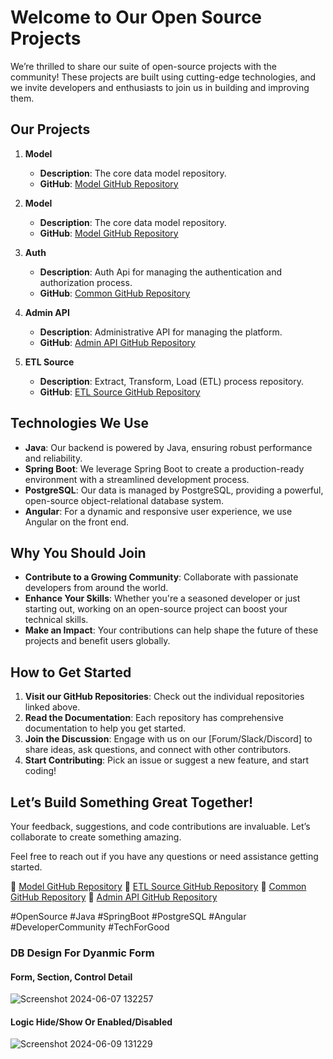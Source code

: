 # Welcome to Our Open Source Projects

We’re thrilled to share our suite of open-source projects with the community! These projects are built using cutting-edge technologies, and we invite developers and enthusiasts to join us in building and improving them.

## Our Projects

1. **Model**
   - **Description**: The core data model repository.
   - **GitHub**: [Model GitHub Repository](https://github.com/NABEEL-AHMED-JAMIL/model)

1. **Model**
   - **Description**: The core data model repository.
   - **GitHub**: [Model GitHub Repository](https://github.com/NABEEL-AHMED-JAMIL/model)

3. **Auth**
   - **Description**: Auth Api for managing the authentication and authorization process.
   - **GitHub**: [Common GitHub Repository](https://github.com/NABEEL-AHMED-JAMIL/auth)

4. **Admin API**
   - **Description**: Administrative API for managing the platform.
   - **GitHub**: [Admin API GitHub Repository](https://github.com/NABEEL-AHMED-JAMIL/admin-api)

5. **ETL Source**
   - **Description**: Extract, Transform, Load (ETL) process repository.
   - **GitHub**: [ETL Source GitHub Repository](https://github.com/NABEEL-AHMED-JAMIL/etl-source)

## Technologies We Use

- **Java**: Our backend is powered by Java, ensuring robust performance and reliability.
- **Spring Boot**: We leverage Spring Boot to create a production-ready environment with a streamlined development process.
- **PostgreSQL**: Our data is managed by PostgreSQL, providing a powerful, open-source object-relational database system.
- **Angular**: For a dynamic and responsive user experience, we use Angular on the front end.

## Why You Should Join

- **Contribute to a Growing Community**: Collaborate with passionate developers from around the world.
- **Enhance Your Skills**: Whether you're a seasoned developer or just starting out, working on an open-source project can boost your technical skills.
- **Make an Impact**: Your contributions can help shape the future of these projects and benefit users globally.

## How to Get Started

1. **Visit our GitHub Repositories**: Check out the individual repositories linked above.
2. **Read the Documentation**: Each repository has comprehensive documentation to help you get started.
3. **Join the Discussion**: Engage with us on our [Forum/Slack/Discord] to share ideas, ask questions, and connect with other contributors.
4. **Start Contributing**: Pick an issue or suggest a new feature, and start coding!

## Let’s Build Something Great Together!

Your feedback, suggestions, and code contributions are invaluable. Let’s collaborate to create something amazing.

Feel free to reach out if you have any questions or need assistance getting started.

🔗 [Model GitHub Repository](https://github.com/NABEEL-AHMED-JAMIL/model)
🔗 [ETL Source GitHub Repository](https://github.com/NABEEL-AHMED-JAMIL/etl-source)
🔗 [Common GitHub Repository](https://github.com/NABEEL-AHMED-JAMIL/common)
🔗 [Admin API GitHub Repository](https://github.com/NABEEL-AHMED-JAMIL/admin-api)

#OpenSource #Java #SpringBoot #PostgreSQL #Angular #DeveloperCommunity #TechForGood

### DB Design For Dyanmic Form
#### Form, Section, Control Detail
![Screenshot 2024-06-07 132257](https://github.com/NABEEL-AHMED-JAMIL/model/assets/24192325/2f7c67e0-6e44-42aa-8c8a-160ddbdf825c)
#### Logic Hide/Show Or Enabled/Disabled
![Screenshot 2024-06-09 131229](https://github.com/NABEEL-AHMED-JAMIL/model/assets/24192325/1313ea6f-9be3-496b-b1b6-9d0a02c5246b)

